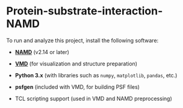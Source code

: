 # Protein-substrate-interaction-NAMD

To run and analyze this project, install the following software:

- **[NAMD](https://www.ks.uiuc.edu/Research/namd/)** (v2.14 or later)
  
- **[VMD](https://www.ks.uiuc.edu/Research/vmd/)** (for visualization and structure preparation)
  
- **Python 3.x** (with libraries such as `numpy`, `matplotlib`, `pandas`, etc.)
  
- **psfgen** (included with VMD, for building PSF files)
  
- TCL scripting support (used in VMD and NAMD preprocessing)
